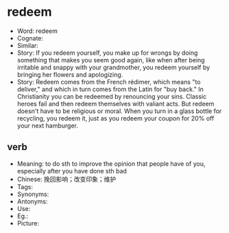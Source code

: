 # redeem

- Word: redeem
- Cognate: 
- Similar: 
- Story: If you redeem yourself, you make up for wrongs by doing something that makes you seem good again, like when after being irritable and snappy with your grandmother, you redeem yourself by bringing her flowers and apologizing.
- Story: Redeem comes from the French rédimer, which means "to deliver," and which in turn comes from the Latin for "buy back." In Christianity you can be redeemed by renouncing your sins. Classic heroes fail and then redeem themselves with valiant acts. But redeem doesn't have to be religious or moral. When you turn in a glass bottle for recycling, you redeem it, just as you redeem your coupon for 20% off your next hamburger.

## verb

- Meaning: to do sth to improve the opinion that people have of you, especially after you have done sth bad
- Chinese: 挽回影响；改变印象；维护
- Tags: 
- Synonyms: 
- Antonyms: 
- Use: 
- Eg.: 
- Picture: 


